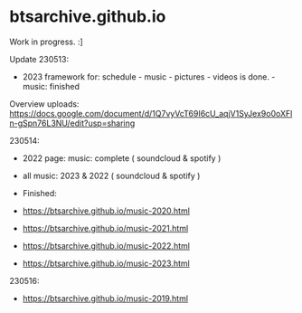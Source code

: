 # btsarchive.github.io

Work in progress. :]

Update 230513:

- 2023 framework for: schedule - music - pictures - videos is done.
				- music: finished

Overview uploads: https://docs.google.com/document/d/1Q7vyVcT69I6cU_aqjV1SyJex9o0oXFln-gSpn76L3NU/edit?usp=sharing

230514: 

- 2022 page: music: complete ( soundcloud & spotify )
- all music: 2023 & 2022  ( soundcloud & spotify )

- Finished:

- https://btsarchive.github.io/music-2020.html
- https://btsarchive.github.io/music-2021.html
- https://btsarchive.github.io/music-2022.html
- https://btsarchive.github.io/music-2023.html

230516:

- https://btsarchive.github.io/music-2019.html
